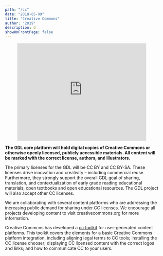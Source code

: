 ```yaml
---
path: "/cc"
date: "2018-05-09"
title: "Creative Commons"
author: "2019"
description: d
showOnFrontPage: false
---
```


<figure class="video_container">
  <iframe src="https://www.youtube.com/embed/JOS5CrJOvZw" frameborder="0" allowfullscreen="true" style="height: 20pc; width: 100%"> </iframe>
</figure>

**The GDL core platform will hold digital copies of Creative Commons or otherwise openly licensed, publicly accessible materials. All content will be marked with the correct license, authors, and illustrators.**

The primary licenses for the GDL will be CC BY and CC BY-SA. These licenses drive innovation and creativity – including commercial reuse. Furthermore, they strongly support the overall GDL goal of sharing, translation, and contextualization of early grade reading educational materials, open textbooks and open educational resources. The GDL project will also accept other CC licenses.

We are collaborating with several content platforms who are addressing the increasing public demand for sharing under CC licenses. We encourage all projects developing content to visit creativecommons.org for more information.

Creative Commons has developed a [cc toolkit](https://creativecommons.org/platform/toolkit/) for user-generated content platforms. This toolkit covers the elements for a basic Creative Commons platform integration, including aligning legal terms to CC tools; installing the CC license chooser; displaying CC licensed content with the correct logos and links; and how to communicate CC to your users.
